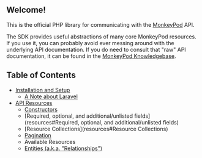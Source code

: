 ## Welcome!
This is the official PHP library for communicating with the [MonkeyPod](https://monkeypod.io) API. 

The SDK provides useful abstractions of many core MonkeyPod resources. If you use it, you can probably avoid ever messing around with the underlying API documentation. If you do need to consult that "raw" API documentation, it can be found in the 
[MonkeyPod Knowledgebase](https://monkeypod.helpscoutdocs.com/category/134-api?sort=).

## Table of Contents
* [Installation and Setup](installation_and_setup)
  * [A Note about Laravel](laravel)
* [API Resources](resources)
  * [Constructors](resources#Constructors)
  * [Required, optional, and additional/unlisted fields](resources#Required, optional, and additional/unlisted fields)
  * [Resource Collections](resources#Resource Collections)
   * [Pagination](resources#Pagination)
  * Available Resources
   * [Entities (a.k.a. "Relationships")](resources/entities)
